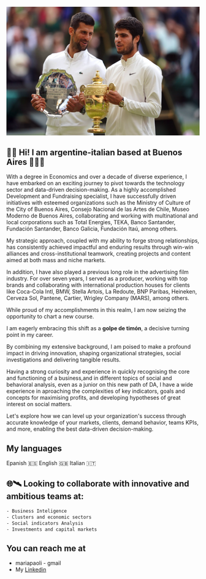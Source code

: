 ![hola](%202023_07.png)

## 👋🏽 Hi! I am argentine-italian based at Buenos Aires 👩🏻‍🚀 

With a degree in Economics and over a decade of diverse experience, I have embarked on an exciting journey to pivot towards the technology sector and data-driven decision-making. As a highly accomplished Development and Fundraising specialist, I have successfully driven initiatives with esteemed organizations such as the Ministry of Culture of the City of Buenos Aires, Consejo Nacional de las Artes de Chile, Museo Moderno de Buenos Aires, collaborating and working with multinational and local corporations such as Total Energies, TEKA, Banco Santander, Fundación Santander, Banco Galicia, Fundación Itaú, among others.

My strategic approach, coupled with my ability to forge strong relationships, has consistently achieved impactful and enduring results through win-win alliances and cross-institutional teamwork, creating projects and content aimed at both mass and niche markets. 

In addition, I have also played a previous long role in the advertising film industry. For over seven years, I served as a producer, working with top brands and collaborating with international production houses for clients like Coca-Cola Intl, BMW, Stella Artois, La Redoute, BNP Paribas, Heineken, Cerveza Sol, Pantene, Cartier, Wrigley Company (MARS), among others.

While proud of my accomplishments in this realm, I am now seizing the opportunity to chart a new course.

I am eagerly embracing this shift as a <b>golpe de timón</b>, a decisive turning point in my career.

By combining my extensive background, I am poised to make a profound impact in driving innovation, shaping organizational strategies, social investigations and delivering tangible results.

Having a strong curiosity and experience in quickly recognising the core and functioning of a business,and in different topics of social and behavioral analysis, even as a junior on this new path of DA, I have a wide experience in aproaching the complexities of key indicators, goals and concepts for maximising profits, and developing hypotheses of great interest on social matters.

Let's explore how we can level up your organization's success through accurate knowledge of your markets, clients, demand behavior, teams KPIs, and more, enabling the best data-driven decision-making.
  
## My languages <br>
Epanish 🇪🇸 English 🇬🇧 Italian 🇮🇹 

## 🌐🛰 Looking to collaborate with innovative and ambitious teams at: <br>
    - Business Inteligence
    - Clusters and economic sectors
    - Social indicators Analysis
    - Investments and capital markets
    
## You can reach me at

* mariapaoli - gmail
* My [Linkedin](https://www.linkedin.com/in/mariapaoli)
